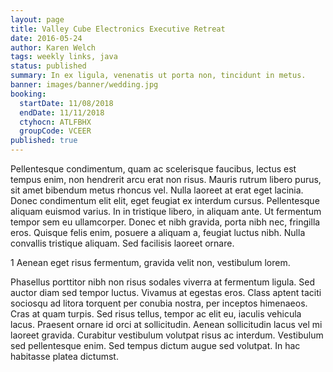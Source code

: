 ```yaml
---
layout: page
title: Valley Cube Electronics Executive Retreat
date: 2016-05-24
author: Karen Welch
tags: weekly links, java
status: published
summary: In ex ligula, venenatis ut porta non, tincidunt in metus.
banner: images/banner/wedding.jpg
booking:
  startDate: 11/08/2018
  endDate: 11/11/2018
  ctyhocn: ATLFBHX
  groupCode: VCEER
published: true
---
```

Pellentesque condimentum, quam ac scelerisque faucibus, lectus est tempus enim, non hendrerit arcu erat non risus. Mauris rutrum libero purus, sit amet bibendum metus rhoncus vel. Nulla laoreet at erat eget lacinia. Donec condimentum elit elit, eget feugiat ex interdum cursus. Pellentesque aliquam euismod varius. In in tristique libero, in aliquam ante. Ut fermentum tempor sem eu ullamcorper. Donec et nibh gravida, porta nibh nec, fringilla eros. Quisque felis enim, posuere a aliquam a, feugiat luctus nibh. Nulla convallis tristique aliquam. Sed facilisis laoreet ornare.

1 Aenean eget risus fermentum, gravida velit non, vestibulum lorem.

Phasellus porttitor nibh non risus sodales viverra at fermentum ligula. Sed auctor diam sed tempor luctus. Vivamus at egestas eros. Class aptent taciti sociosqu ad litora torquent per conubia nostra, per inceptos himenaeos. Cras at quam turpis. Sed risus tellus, tempor ac elit eu, iaculis vehicula lacus. Praesent ornare id orci at sollicitudin. Aenean sollicitudin lacus vel mi laoreet gravida. Curabitur vestibulum volutpat risus ac interdum. Vestibulum sed pellentesque enim. Sed tempus dictum augue sed volutpat. In hac habitasse platea dictumst.

